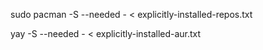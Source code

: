  sudo pacman -S --needed - < explicitly-installed-repos.txt


yay -S --needed - < explicitly-installed-aur.txt

